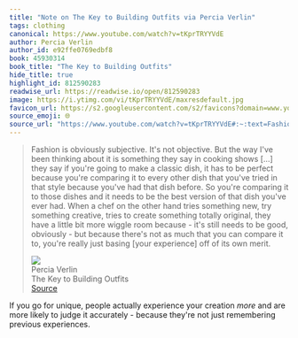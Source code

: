 ```yaml
---
title: "Note on The Key to Building Outfits via Percia Verlin"
tags: clothing
canonical: https://www.youtube.com/watch?v=tKprTRYYVdE
author: Percia Verlin
author_id: e92ffe0769edbf8
book: 45930314
book_title: "The Key to Building Outfits"
hide_title: true
highlight_id: 812590283
readwise_url: https://readwise.io/open/812590283
image: https://i.ytimg.com/vi/tKprTRYYVdE/maxresdefault.jpg
favicon_url: https://s2.googleusercontent.com/s2/favicons?domain=www.youtube.com
source_emoji: 🌐
source_url: "https://www.youtube.com/watch?v=tKprTRYYVdE#:~:text=Fashion%20is%20obviously,its%20own%20merit."
---
```


> Fashion is obviously subjective. It's not objective. But the way I've been thinking about it is something they say in cooking shows [...] they say if you're going to make a classic dish, it has to be perfect because you're comparing it to every other dish that you've tried in that style because you've had that dish before. So you're comparing it to those dishes and it needs to be the best version of that dish you've ever had. When a chef on the other hand tries something new, try something creative, tries to create something totally original, they have a little bit more wiggle room because - it's still needs to be good, obviously - but because there's not as much that you can compare it to, you're really just basing [your experience] off of its own merit.
> <div class="quoteback-footer"><div class="quoteback-avatar"><img class="mini-favicon" src="https://s2.googleusercontent.com/s2/favicons?domain=www.youtube.com"></div><div class="quoteback-metadata"><div class="metadata-inner"><span style="display:none">FROM:</span><div aria-label="Percia Verlin" class="quoteback-author"> Percia Verlin</div><div aria-label="The Key to Building Outfits" class="quoteback-title"> The Key to Building Outfits</div></div></div><div class="quoteback-backlink"><a target="_blank" aria-label="go to the full text of this quotation" rel="noopener" href="https://www.youtube.com/watch?v=tKprTRYYVdE#:~:text=Fashion%20is%20obviously,its%20own%20merit." class="quoteback-arrow"> Source</a></div></div>

If you go for unique, people actually experience your creation *more* and are more likely to judge it accurately - because they're not just remembering previous experiences.